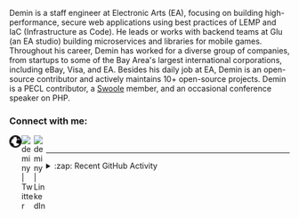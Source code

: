 Demin is a staff engineer at Electronic Arts (EA), focusing on building high-performance, secure web applications using best practices of LEMP and IaC (Infrastructure as Code). He leads or works with backend teams at Glu (an EA studio) building microservices and libraries for mobile games. Throughout his career, Demin has worked for a diverse group of companies, from startups to some of the Bay Area's largest international corporations, including eBay, Visa, and EA. Besides his daily job at EA, Demin is an open-source contributor and actively maintains 10+ open-source projects. Demin is a PECL contributor, a [Swoole](https://github.com/swoole) member, and an occasional conference speaker on PHP.

### Connect with me:

[<img align="left" alt="https://deminy.in" width="22px" src="https://raw.githubusercontent.com/iconic/open-iconic/master/svg/globe.svg" />][website]
[<img align="left" alt="deminy | Twitter" width="22px" src="https://cdn.jsdelivr.net/npm/simple-icons@v3/icons/twitter.svg" />][twitter]
[<img align="left" alt="deminy | LinkedIn" width="22px" src="https://cdn.jsdelivr.net/npm/simple-icons@v3/icons/linkedin.svg" />][linkedin]

<br />

[website]: https://deminy.in
[linkedin]: https://www.linkedin.com/in/deminy
[twitter]: https://twitter.com/deminy

---

<details>
  <summary>:zap: Recent GitHub Activity</summary>

<!--START_SECTION:activity-->
1. 🗣 Commented on [#1503](https://github.com/brefphp/bref/issues/1503) in [brefphp/bref](https://github.com/brefphp/bref)
2. 🗣 Commented on [#1499](https://github.com/brefphp/bref/issues/1499) in [brefphp/bref](https://github.com/brefphp/bref)
3. 🗣 Commented on [#1499](https://github.com/brefphp/bref/issues/1499) in [brefphp/bref](https://github.com/brefphp/bref)
4. 🗣 Commented on [#1499](https://github.com/brefphp/bref/issues/1499) in [brefphp/bref](https://github.com/brefphp/bref)
5. ❗️ Closed issue [#39](https://github.com/swoole/docker-swoole/issues/39) in [swoole/docker-swoole](https://github.com/swoole/docker-swoole)
<!--END_SECTION:activity-->

</details>
